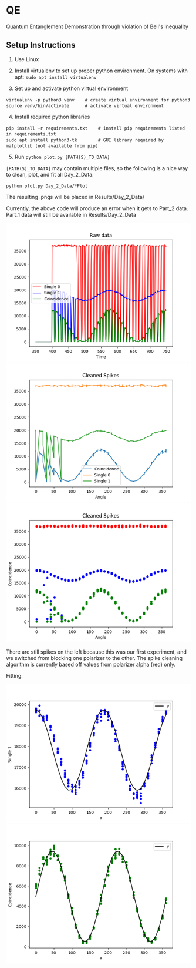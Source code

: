 # QE
Quantum Entanglement Demonstration through violation of Bell's Inequality

## Setup Instructions

1. Use Linux

2. Install virtualenv to set up proper python environment. On systems with apt: `sudo apt install virtualenv`

3. Set up and activate python virtual environment
```
virtualenv -p python3 venv    # create virtual environment for python3
source venv/bin/activate      # activate virtual environment
```

4. Install required python libraries
```
pip install -r requirements.txt    # install pip requirements listed in requirements.txt
sudo apt install python3-tk        # GUI library required by matplotlib (not available from pip)
```

5. Run `python plot.py [PATH(S)_TO_DATA]`

`[PATH(S)_TO_DATA]` may contain multiple files, so the following is a nice way to clean, plot, and fit all Day_2_Data:
```
python plot.py Day_2_Data/*Plot
```
The resulting .pngs will be placed in Results/Day_2_Data/

Currently, the above code will produce an error when it gets to Part_2 data. Part_1 data will still be available in Results/Day_2_Data

![sample_plot_raw_data](Sample_Images/sample_plot.png)
![sample_plot_clean_spikes_line](Sample_Images/clean_line.png)
![sample_plot_clean_spikes_scatter](Sample_Images/clean_scatter.png)

There are still spikes on the left because this was our first experiment, and we switched from blocking one polarizer to the other. The spike cleaning algorithm is currently based off values from polarizer alpha (red) only. 

Fitting:

![fit_single1_part1_a45](Fitting/Img/fit_single1_part_1_a45.png)
![fit_coincidence_part1_a45](Fitting/Img/fit_coincidence_part_1_a45.png)

